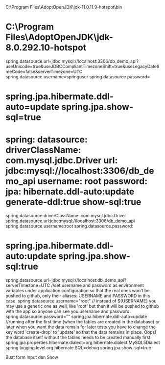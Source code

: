 
C:\Program Files\AdoptOpenJDK\jdk-11.0.11.9-hotspot\bin

C:\Program Files\AdoptOpenJDK\jdk-8.0.292.10-hotspot
=================
spring.datasource.url=jdbc:mysql://localhost:3306/db_demo_api?useUnicode=true&useJDBCCompliantTimezoneShift=true&useLegacyDatetimeCode=false&serverTimezone=UTC
spring.datasource.username=springuser
spring.datasource.password=

spring.jpa.hibermate.ddl-auto=update
spring.jpa.show-sql=true
=================
spring:
    datasource:
        driverClassName: com.mysql.jdbc.Driver
        url: jdbc:mysql://localhost:3306/db_demo_api
        username: root
        password:
    jpa:
        hibernate.ddl-auto:update
        generate-ddl:true
        show-sql:true
========================
spring:datasource:driverClassName: com.mysql.jdbc.Driver
spring.datasource.url:jdbc:mysql://localhost:3306/db_demo_api
spring.datasource.username:root
spring.datasource.password:

spring.jpa.hibermate.ddl-auto:update
spring.jpa.show-sql:true
========================
spring.datasource.url=jdbc:mysql://localhost:db_demo_api?serverTimezone=UTC
//set username and password as environment variables under application configuration so that the real ones won't be pushed to github, only their aliases: USERNAME and PASSWORD in this case. 
spring.datasource.username="root" // instead of ${USERNAME} you may use a generic one as well, like 'root' but then it will be pushed to github with the app so anyone can see you username and password.
spring.datasource.password=""
spring.jpa.hibernate.ddl-auto=update //running after the first time (when the tables are created in the database) or later when you want the data remain for later tests you have to change the key word 'create-drop' to 'update' so that the data remains in place. Oops! the database itself without the tables needs to be created manually first.
spring.jpa.properties.hibernate.dialect=org.hibernate.dialect.MySQL5Dialect
spring.logging.level.org.hibernate.SQL=debug
spring.jpa.show-sql=true




Buat form Input dan Show 